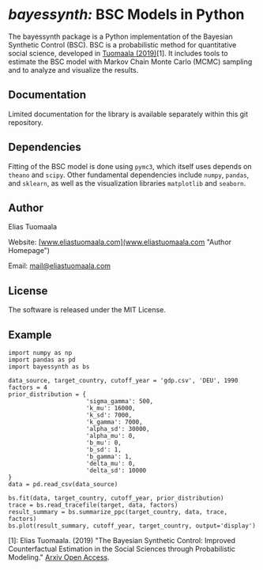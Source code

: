 # *bayessynth:* BSC Models in Python

The bayessynth package is a Python implementation of the Bayesian Synthetic Control (BSC). BSC is a probabilistic method for quantitative social science, developed in [Tuomaala (2019)](https://arxiv.org/abs/1910.06106 "Arxiv preprint")[1]. It includes tools to estimate the BSC model with Markov Chain Monte Carlo (MCMC) sampling and to analyze and visualize the results.

## Documentation

Limited documentation for the library is available separately within this git repository.

## Dependencies

Fitting of the BSC model is done using `pymc3`, which itself uses depends on `theano` and `scipy`. Other fundamental dependencies include `numpy`, `pandas`, and `sklearn`, as well as the visualization libraries `matplotlib` and `seaborn`.

## Author

Elias Tuomaala

Website: [www.eliastuomaala.com](www.eliastuomaala.com "Author Homepage")

Email: [mail@eliastuomaala.com](mailto:mail@eliastuomaala.com)

## License

The software is released under the MIT License.

## Example
```
import numpy as np
import pandas as pd
import bayessynth as bs

data_source, target_country, cutoff_year = 'gdp.csv', 'DEU', 1990
factors = 4
prior_distribution = {
                      'sigma_gamma': 500,
                      'k_mu': 16000,
                      'k_sd': 7000,
                      'k_gamma': 7000,
                      'alpha_sd': 30000,
                      'alpha_mu': 0,
                      'b_mu': 0,
                      'b_sd': 1,
                      'b_gamma': 1,
                      'delta_mu': 0,
                      'delta_sd': 10000
}
data = pd.read_csv(data_source)

bs.fit(data, target_country, cutoff_year, prior_distribution)
trace = bs.read_tracefile(target, data, factors)
result_summary = bs.summarize_ppc(target_country, data, trace, factors)
bs.plot(result_summary, cutoff_year, target_country, output='display')
```

[1]: Elias Tuomaala. (2019) "The Bayesian Synthetic Control: Improved Counterfactual Estimation in the Social Sciences through Probabilistic Modeling." [Arxiv Open Access](https://arxiv.org/abs/1910.06106 "The Bayesian Synthetic Control").
